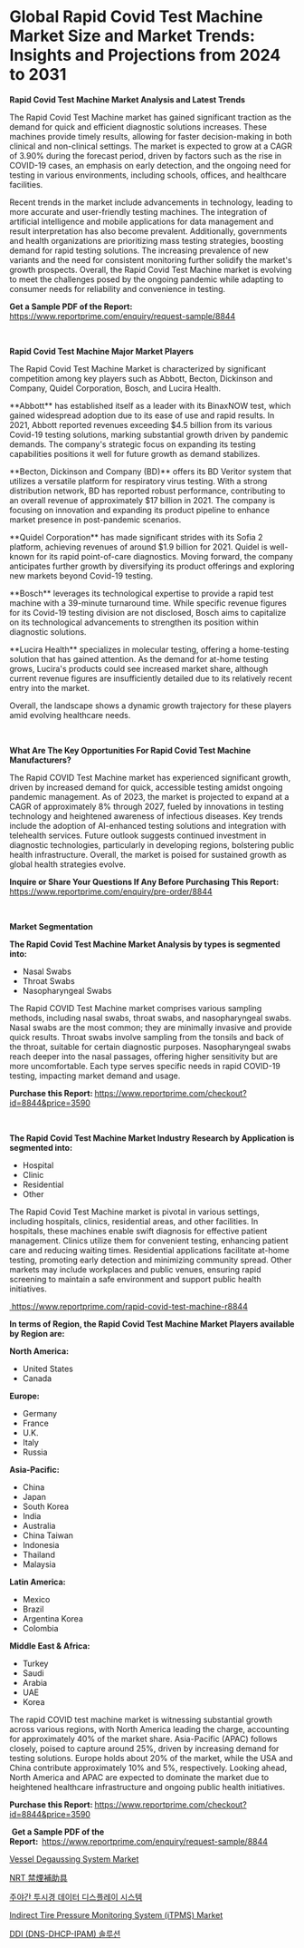 <p><h1>Global Rapid Covid Test Machine Market Size and Market Trends: Insights and Projections from 2024 to 2031</h1></p><p><strong>Rapid Covid Test Machine Market Analysis and Latest Trends</strong></p>
<p><p>The Rapid Covid Test Machine market has gained significant traction as the demand for quick and efficient diagnostic solutions increases. These machines provide timely results, allowing for faster decision-making in both clinical and non-clinical settings. The market is expected to grow at a CAGR of 3.90% during the forecast period, driven by factors such as the rise in COVID-19 cases, an emphasis on early detection, and the ongoing need for testing in various environments, including schools, offices, and healthcare facilities.</p><p>Recent trends in the market include advancements in technology, leading to more accurate and user-friendly testing machines. The integration of artificial intelligence and mobile applications for data management and result interpretation has also become prevalent. Additionally, governments and health organizations are prioritizing mass testing strategies, boosting demand for rapid testing solutions. The increasing prevalence of new variants and the need for consistent monitoring further solidify the market's growth prospects. Overall, the Rapid Covid Test Machine market is evolving to meet the challenges posed by the ongoing pandemic while adapting to consumer needs for reliability and convenience in testing.</p></p>
<p><strong>Get a Sample PDF of the Report:&nbsp;</strong> <a href="https://www.reportprime.com/enquiry/request-sample/8844">https://www.reportprime.com/enquiry/request-sample/8844</a></p>
<p>&nbsp;</p>
<p><strong>Rapid Covid Test Machine Major Market Players</strong></p>
<p><p>The Rapid Covid Test Machine Market is characterized by significant competition among key players such as Abbott, Becton, Dickinson and Company, Quidel Corporation, Bosch, and Lucira Health.</p><p>**Abbott** has established itself as a leader with its BinaxNOW test, which gained widespread adoption due to its ease of use and rapid results. In 2021, Abbott reported revenues exceeding $4.5 billion from its various Covid-19 testing solutions, marking substantial growth driven by pandemic demands. The company's strategic focus on expanding its testing capabilities positions it well for future growth as demand stabilizes.</p><p>**Becton, Dickinson and Company (BD)** offers its BD Veritor system that utilizes a versatile platform for respiratory virus testing. With a strong distribution network, BD has reported robust performance, contributing to an overall revenue of approximately $17 billion in 2021. The company is focusing on innovation and expanding its product pipeline to enhance market presence in post-pandemic scenarios.</p><p>**Quidel Corporation** has made significant strides with its Sofia 2 platform, achieving revenues of around $1.9 billion for 2021. Quidel is well-known for its rapid point-of-care diagnostics. Moving forward, the company anticipates further growth by diversifying its product offerings and exploring new markets beyond Covid-19 testing.</p><p>**Bosch** leverages its technological expertise to provide a rapid test machine with a 39-minute turnaround time. While specific revenue figures for its Covid-19 testing division are not disclosed, Bosch aims to capitalize on its technological advancements to strengthen its position within diagnostic solutions.</p><p>**Lucira Health** specializes in molecular testing, offering a home-testing solution that has gained attention. As the demand for at-home testing grows, Lucira's products could see increased market share, although current revenue figures are insufficiently detailed due to its relatively recent entry into the market.</p><p>Overall, the landscape shows a dynamic growth trajectory for these players amid evolving healthcare needs.</p></p>
<p>&nbsp;</p>
<p><strong>What Are The Key Opportunities For Rapid Covid Test Machine Manufacturers?</strong></p>
<p><p>The Rapid COVID Test Machine market has experienced significant growth, driven by increased demand for quick, accessible testing amidst ongoing pandemic management. As of 2023, the market is projected to expand at a CAGR of approximately 8% through 2027, fueled by innovations in testing technology and heightened awareness of infectious diseases. Key trends include the adoption of AI-enhanced testing solutions and integration with telehealth services. Future outlook suggests continued investment in diagnostic technologies, particularly in developing regions, bolstering public health infrastructure. Overall, the market is poised for sustained growth as global health strategies evolve.</p></p>
<p><strong>Inquire or Share Your Questions If Any Before Purchasing This Report:</strong> <a href="https://www.reportprime.com/enquiry/pre-order/8844">https://www.reportprime.com/enquiry/pre-order/8844</a></p>
<p>&nbsp;</p>
<p><strong>Market Segmentation</strong></p>
<p><strong>The Rapid Covid Test Machine Market Analysis by types is segmented into:</strong></p>
<p><ul><li>Nasal Swabs</li><li>Throat Swabs</li><li>Nasopharyngeal Swabs</li></ul></p>
<p><p>The Rapid COVID Test Machine market comprises various sampling methods, including nasal swabs, throat swabs, and nasopharyngeal swabs. Nasal swabs are the most common; they are minimally invasive and provide quick results. Throat swabs involve sampling from the tonsils and back of the throat, suitable for certain diagnostic purposes. Nasopharyngeal swabs reach deeper into the nasal passages, offering higher sensitivity but are more uncomfortable. Each type serves specific needs in rapid COVID-19 testing, impacting market demand and usage.</p></p>
<p><strong>Purchase this Report:&nbsp;</strong><a href="https://www.reportprime.com/checkout?id=8844&price=3590">https://www.reportprime.com/checkout?id=8844&price=3590</a></p>
<p>&nbsp;</p>
<p><strong>The Rapid Covid Test Machine Market Industry Research by Application is segmented into:</strong></p>
<p><ul><li>Hospital</li><li>Clinic</li><li>Residential</li><li>Other</li></ul></p>
<p><p>The Rapid Covid Test Machine market is pivotal in various settings, including hospitals, clinics, residential areas, and other facilities. In hospitals, these machines enable swift diagnosis for effective patient management. Clinics utilize them for convenient testing, enhancing patient care and reducing waiting times. Residential applications facilitate at-home testing, promoting early detection and minimizing community spread. Other markets may include workplaces and public venues, ensuring rapid screening to maintain a safe environment and support public health initiatives.</p></p>
<p><a href="https://www.reportprime.com/rapid-covid-test-machine-r8844">&nbsp;https://www.reportprime.com/rapid-covid-test-machine-r8844</a></p>
<p><strong>In terms of Region, the Rapid Covid Test Machine Market Players available by Region are:</strong></p>
<p>
    <p> <strong> North America: </strong>
        <ul>
            <li>United States</li>
            <li>Canada</li>
        </ul>
        </p> 
    <p> <strong> Europe: </strong>
        <ul>
            <li>Germany</li>
            <li>France</li>
            <li>U.K.</li>
            <li>Italy</li>
            <li>Russia</li>
        </ul>
        </p> 
    <p> <strong> Asia-Pacific: </strong>
        <ul>
            <li>China</li>
            <li>Japan</li>
            <li>South Korea</li>
            <li>India</li>
            <li>Australia</li>
            <li>China Taiwan</li>
            <li>Indonesia</li>
            <li>Thailand</li>
            <li>Malaysia</li>
        </ul>
        </p> 
    <p> <strong> Latin America: </strong>
        <ul>
            <li>Mexico</li>
            <li>Brazil</li>
            <li>Argentina Korea</li>
            <li>Colombia</li>
        </ul>
        </p> 
    <p> <strong> Middle East & Africa: </strong>
        <ul>
            <li>Turkey</li>
            <li>Saudi</li>
            <li>Arabia</li>
            <li>UAE</li>
            <li>Korea</li>
        </ul>
    </p>
    </p>
<p><p>The rapid COVID test machine market is witnessing substantial growth across various regions, with North America leading the charge, accounting for approximately 40% of the market share. Asia-Pacific (APAC) follows closely, poised to capture around 25%, driven by increasing demand for testing solutions. Europe holds about 20% of the market, while the USA and China contribute approximately 10% and 5%, respectively. Looking ahead, North America and APAC are expected to dominate the market due to heightened healthcare infrastructure and ongoing public health initiatives.</p></p>
<p><strong>Purchase this Report: </strong><a href="https://www.reportprime.com/checkout?id=8844&price=3590">https://www.reportprime.com/checkout?id=8844&price=3590</a></p>
<p>&nbsp;<strong>Get a Sample PDF of the Report:&nbsp;&nbsp;</strong><a href="https://www.reportprime.com/enquiry/request-sample/8844">https://www.reportprime.com/enquiry/request-sample/8844</a></p>
<p><strong></strong></p>
<p><p><a href="https://issuu.com/reportprime-2/docs/vessel-degaussing-system-market-siz_3fb34e0bc83234">Vessel Degaussing System Market</a></p><p><a href="https://medium.com/@rudysimonis2023/nrt-smoking-cessation-aids-market-%E3%81%AF-%E3%82%B3%E3%82%B9%E3%83%88%E7%AE%A1%E7%90%86%E3%81%A8%E5%8A%B9%E7%8E%87%E5%90%91%E4%B8%8A%E3%82%92%E5%84%AA%E5%85%88%E3%81%97%E3%81%BE%E3%81%99-%E3%81%95%E3%82%89%E3%81%AB-%E5%A0%B1%E5%91%8A%E6%9B%B8%E3%81%AF%E5%B8%82%E5%A0%B4%E3%81%AE%E9%9C%80%E8%A6%81%E9%9D%A2%E3%81%A8%E4%BE%9B%E7%B5%A6%E9%9D%A2%E3%81%AE%E4%B8%A1%E6%96%B9%E3%82%92%E3%82%AB%E3%83%90%E3%83%BC%E3%81%97%E3%81%A6%E3%81%84%E3%81%BE%E3%81%99-nrt-smoking-80cd2d543885">NRT 禁煙補助具</a></p><p><a href="https://medium.com/@percyhagernes9778/day-night-vision-data-display-systems-market-%EC%9D%98-%EA%B8%80%EB%A1%9C%EB%B2%8C-%EC%8B%9C%EC%9E%A5-%EA%B0%9C%EC%9A%94%EB%8A%94-%EC%A0%84-%EC%84%B8%EA%B3%84-%EB%B0%8F-%EC%A3%BC%EC%9A%94-%EC%8B%9C%EC%9E%A5%EC%9D%98-%EC%82%B0%EC%97%85%EC%97%90-%EC%98%81%ED%96%A5%EC%9D%84-%EB%AF%B8%EC%B9%98%EB%8A%94-%EC%A3%BC%EC%9A%94-%ED%8A%B8%EB%A0%8C%EB%93%9C%EC%97%90-%EB%8C%80%ED%95%9C-e982cefaf15a">주야간 투시경 데이터 디스플레이 시스템</a></p><p><a href="https://medium.com/@robeathews675666/the-indirect-tire-pressure-monitoring-system-itpms-market-has-grown-significantly-as-a-result-5c42383ce039">Indirect Tire Pressure Monitoring System (iTPMS) Market</a></p><p><a href="https://medium.com/@percyhagernes9778/ddi-dns-dhcp-ipam-solutions-market-%EC%9D%98-%EA%B8%80%EB%A1%9C%EB%B2%8C-%EC%8B%9C%EC%9E%A5-%EA%B0%9C%EC%9A%94%EB%8A%94-%EC%A0%84-%EC%84%B8%EA%B3%84-%EB%B0%8F-%EC%A3%BC%EC%9A%94-%EC%8B%9C%EC%9E%A5%EC%9D%98-%EC%82%B0%EC%97%85%EC%97%90-%EC%98%81%ED%96%A5%EC%9D%84-%EB%AF%B8%EC%B9%98%EB%8A%94-%EC%A3%BC%EC%9A%94-%ED%8A%B8%EB%A0%8C%EB%93%9C%EC%97%90-%EB%8C%80%ED%95%9C-%EB%8F%85%ED%8A%B9%ED%95%9C-%EA%B4%80%EC%A0%90%EC%9D%84-1f3adfa4a7ae">DDI (DNS-DHCP-IPAM) 솔루션</a></p></p>